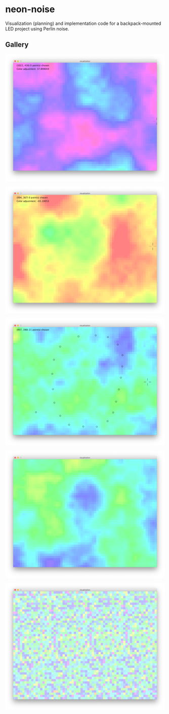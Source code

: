 # neon-noise

Visualization (planning) and implementation code for a backpack-mounted
LED project using Perlin noise.

## Gallery

![Color preferences](./screenshots/4-color-preferences.png)

![Adjusting Perlin noise](./screenshots/3-adjusting-noise.png)

![Plotting coordinates](./screenshots/2-plotting-coordinates.png)

![Visualization](./screenshots/1-visualization.png)

![Pixel noise](./screenshots/0-pixel-noise.png)
